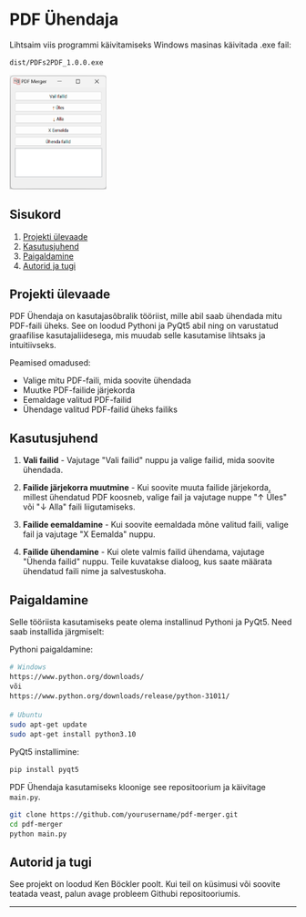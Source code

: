 # PDF Ühendaja

Lihtsaim viis programmi käivitamiseks Windows masinas käivitada .exe fail:
```bash
dist/PDFs2PDF_1.0.0.exe
```
<img src="example.png" alt="Näidisprogrammi kuva" style="width:170px; height:200px;">

## Sisukord
1. [Projekti ülevaade](#projekti-ülevaade)
2. [Kasutusjuhend](#kasutusjuhend)
3. [Paigaldamine](#paigaldamine)
4. [Autorid ja tugi](#autorid-ja-tugi)

## Projekti ülevaade

PDF Ühendaja on kasutajasõbralik tööriist, mille abil saab ühendada mitu PDF-faili üheks. See on loodud Pythoni ja PyQt5 abil ning on varustatud graafilise kasutajaliidesega, mis muudab selle kasutamise lihtsaks ja intuitiivseks.

Peamised omadused:
* Valige mitu PDF-faili, mida soovite ühendada
* Muutke PDF-failide järjekorda
* Eemaldage valitud PDF-failid
* Ühendage valitud PDF-failid üheks failiks

## Kasutusjuhend

1. **Vali failid** - Vajutage "Vali failid" nuppu ja valige failid, mida soovite ühendada.

2. **Failide järjekorra muutmine** - Kui soovite muuta failide järjekorda, millest ühendatud PDF koosneb, valige fail ja vajutage nuppe "↑ Üles" või "↓ Alla" faili liigutamiseks.

3. **Failide eemaldamine** - Kui soovite eemaldada mõne valitud faili, valige fail ja vajutage "X Eemalda" nuppu.

4. **Failide ühendamine** - Kui olete valmis failid ühendama, vajutage "Ühenda failid" nuppu. Teile kuvatakse dialoog, kus saate määrata ühendatud faili nime ja salvestuskoha.

## Paigaldamine

Selle tööriista kasutamiseks peate olema installinud Pythoni ja PyQt5. Need saab installida järgmiselt:

Pythoni paigaldamine:
```bash
# Windows
https://www.python.org/downloads/
või
https://www.python.org/downloads/release/python-31011/

# Ubuntu
sudo apt-get update
sudo apt-get install python3.10
```

PyQt5 installimine:
```bash
pip install pyqt5
```

PDF Ühendaja kasutamiseks kloonige see repositoorium ja käivitage `main.py`.

```bash
git clone https://github.com/yourusername/pdf-merger.git
cd pdf-merger
python main.py
```

## Autorid ja tugi

See projekt on loodud Ken Böckler poolt. Kui teil on küsimusi või soovite teatada veast, palun avage probleem Githubi repositooriumis.

---